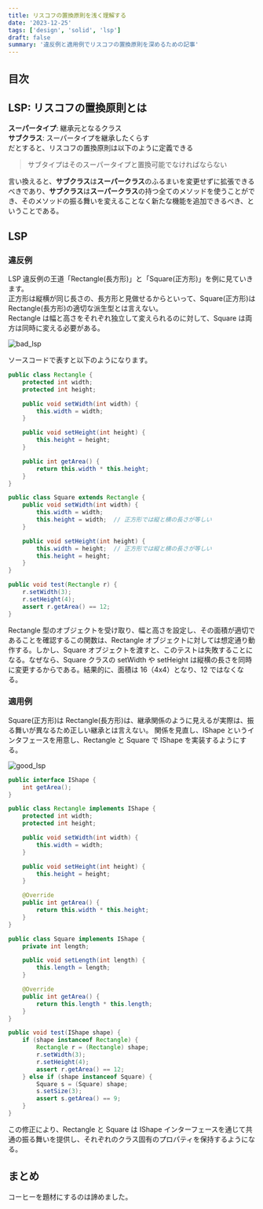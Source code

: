 ```yaml
---
title: リスコフの置換原則を浅く理解する
date: '2023-12-25'
tags: ['design', 'solid', 'lsp']
draft: false
summary: '違反例と適用例でリスコフの置換原則を深めるための記事'
---
```


## 目次

<TOCInline toc={props.toc} exclude="目次" toHeading={3} />

## LSP: リスコフの置換原則とは

**スーパータイプ**: 継承元となるクラス  
**サブクラス**: スーパータイプを継承したくらす  
だとすると、リスコフの置換原則は以下のように定義できる

> サブタイプはそのスーパータイプと置換可能でなければならない

言い換えると、**サブクラス**は**スーパークラス**のふるまいを変更せずに拡張できるべきであり、**サブクラス**は**スーパークラス**の持つ全てのメソッドを使うことができ、そのメソッドの振る舞いを変えることなく新たな機能を追加できるべき、ということである。

## LSP

### 違反例

LSP 違反例の王道「Rectangle(長方形)」と「Square(正方形)」を例に見ていきます。  
正方形は縦横が同じ長さの、長方形と見做せるからといって、Square(正方形)は Rectangle(長方形)の適切な派生型とは言えない。  
Rectangle は幅と高さをそれぞれ独立して変えられるのに対して、Square は両方は同時に変える必要がある。

![bad_lsp](/static/images/design/solid/liskov_substitution/bad_lsp.png)

ソースコードで表すと以下のようになります。

```java
public class Rectangle {
    protected int width;
    protected int height;

    public void setWidth(int width) {
        this.width = width;
    }

    public void setHeight(int height) {
        this.height = height;
    }

    public int getArea() {
        return this.width * this.height;
    }
}

public class Square extends Rectangle {
    public void setWidth(int width) {
        this.width = width;
        this.height = width;  // 正方形では縦と横の長さが等しい
    }

    public void setHeight(int height) {
        this.width = height;  // 正方形では縦と横の長さが等しい
        this.height = height;
    }
}
```

```java
public void test(Rectangle r) {
    r.setWidth(3);
    r.setHeight(4);
    assert r.getArea() == 12;
}
```

Rectangle 型のオブジェクトを受け取り、幅と高さを設定し、その面積が適切であることを確認するこの関数は、Rectangle オブジェクトに対しては想定通り動作する。しかし、Square オブジェクトを渡すと、このテストは失敗することになる。なぜなら、Square クラスの setWidth や setHeight は縦横の長さを同時に変更するからである。結果的に、面積は 16（4x4）となり、12 ではなくなる。

### 適用例

Square(正方形)は Rectangle(長方形)は、継承関係のように見えるが実際は、振る舞いが異なるため正しい継承とは言えない。
関係を見直し、IShape というインタフェースを用意し、Rectangle と Square で IShape を実装するようにする。

![good_lsp](/static/images/design/solid/liskov_substitution/good_lsp.png)

```java
public interface IShape {
    int getArea();
}

public class Rectangle implements IShape {
    protected int width;
    protected int height;

    public void setWidth(int width) {
        this.width = width;
    }

    public void setHeight(int height) {
        this.height = height;
    }

    @Override
    public int getArea() {
        return this.width * this.height;
    }
}

public class Square implements IShape {
    private int length;

    public void setLength(int length) {
        this.length = length;
    }

    @Override
    public int getArea() {
        return this.length * this.length;
    }
}
```

```java
public void test(IShape shape) {
    if (shape instanceof Rectangle) {
        Rectangle r = (Rectangle) shape;
        r.setWidth(3);
        r.setHeight(4);
        assert r.getArea() == 12;
    } else if (shape instanceof Square) {
        Square s = (Square) shape;
        s.setSize(3);
        assert s.getArea() == 9;
    }
}
```

この修正により、Rectangle と Square は IShape インターフェースを通じて共通の振る舞いを提供し、それぞれのクラス固有のプロパティを保持するようになる。

## まとめ

コーヒーを題材にするのは諦めました。
